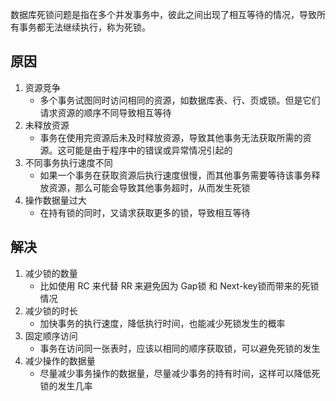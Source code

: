 
数据库死锁问题是指在多个并发事务中，彼此之间出现了相互等待的情况，导致所有事务都无法继续执行，称为死锁。


## 原因

1. 资源竞争
	- 多个事务试图同时访问相同的资源，如数据库表、行、页或锁。但是它们请求资源的顺序不同导致相互等待
2. 未释放资源
	- 事务在使用完资源后未及时释放资源，导致其他事务无法获取所需的资源。这可能是由于程序中的错误或异常情况引起的
3. 不同事务执行速度不同
	- 如果一个事务在获取资源后执行速度很慢，而其他事务需要等待该事务释放资源，那么可能会导致其他事务超时，从而发生死锁
4. 操作数据量过大
	- 在持有锁的同时，又请求获取更多的锁，导致相互等待

## 解决

1. 减少锁的数量
	- 比如使用 RC 来代替 RR 来避免因为 Gap锁 和 Next-key锁而带来的死锁情况
2. 减少锁的时长
	- 加快事务的执行速度，降低执行时间，也能减少死锁发生的概率
3. 固定顺序访问
	- 事务在访问同一张表时，应该以相同的顺序获取锁，可以避免死锁的发生
4. 减少操作的数据量
	- 尽量减少事务操作的数据量，尽量减少事务的持有时间，这样可以降低死锁的发生几率